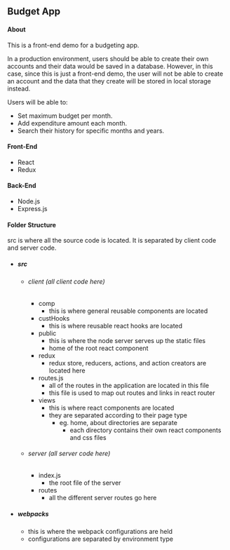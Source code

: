 ## Budget App

#### About
This is a front-end demo for a budgeting app.

In a production environment, users should be able to create their own accounts and their data would be saved in a database. However, in this case, since this is just a front-end demo, the user will not be able to create an account and the data that they create will be stored in local storage instead.

Users will be able to:
* Set maximum budget per month.
* Add expenditure amount each month.
* Search their history for specific months and years.

#### Front-End
* React
* Redux

#### Back-End
* Node.js
* Express.js

#### Folder Structure
src is where all the source code is located. It is separated by client code and server code.

* ##### src 
	* ###### client (all client code here)
		* comp 
			* this is where general reusable components are located
		* custHooks
			* this is where reusable react hooks are located
		* public
			* this is where the node server serves up the static files
			* home of the root react component
		* redux
			* redux store, reducers, actions, and action creators are located here
		* routes.js
			* all of the routes in the application are located in this file
			* this file is used to map out routes and links in react router
		* views
			* this is where react components are located
			* they are separated according to their page type
				* eg. home, about directories are separate
					* each directory contains their own react components and css files
	* ###### server (all server code here)
		* index.js
			* the root file of the server 
		* routes
			* all the different server routes go here 
		
* ##### webpacks
	* this is where the webpack configurations are held
	* configurations are separated by environment type
